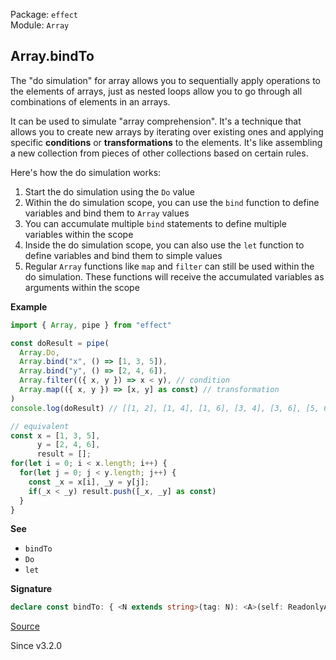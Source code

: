 Package: `effect`<br />
Module: `Array`<br />

## Array.bindTo

The "do simulation" for array allows you to sequentially apply operations to the elements of arrays, just as nested loops allow you to go through all combinations of elements in an arrays.

It can be used to simulate "array comprehension".
It's a technique that allows you to create new arrays by iterating over existing ones and applying specific **conditions** or **transformations** to the elements. It's like assembling a new collection from pieces of other collections based on certain rules.

Here's how the do simulation works:

1. Start the do simulation using the `Do` value
2. Within the do simulation scope, you can use the `bind` function to define variables and bind them to `Array` values
3. You can accumulate multiple `bind` statements to define multiple variables within the scope
4. Inside the do simulation scope, you can also use the `let` function to define variables and bind them to simple values
5. Regular `Array` functions like `map` and `filter` can still be used within the do simulation. These functions will receive the accumulated variables as arguments within the scope

**Example**

```ts
import { Array, pipe } from "effect"

const doResult = pipe(
  Array.Do,
  Array.bind("x", () => [1, 3, 5]),
  Array.bind("y", () => [2, 4, 6]),
  Array.filter(({ x, y }) => x < y), // condition
  Array.map(({ x, y }) => [x, y] as const) // transformation
)
console.log(doResult) // [[1, 2], [1, 4], [1, 6], [3, 4], [3, 6], [5, 6]]

// equivalent
const x = [1, 3, 5],
      y = [2, 4, 6],
      result = [];
for(let i = 0; i < x.length; i++) {
  for(let j = 0; j < y.length; j++) {
    const _x = x[i], _y = y[j];
    if(_x < _y) result.push([_x, _y] as const)
  }
}
```

**See**

- `bindTo`
- `Do`
- `let`

**Signature**

```ts
declare const bindTo: { <N extends string>(tag: N): <A>(self: ReadonlyArray<A>) => Array<{ [K in N]: A; }>; <A, N extends string>(self: ReadonlyArray<A>, tag: N): Array<{ [K in N]: A; }>; }
```

[Source](https://github.com/Effect-TS/effect/tree/main/packages/effect/src/Array.ts#L3511)

Since v3.2.0